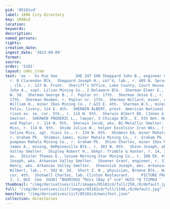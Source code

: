 ```yaml
---
pid: '05181cd'
label: 1898 City Directory
key: 1898cd
location: 
keywords: 
description: 
named_persons: 
rights: 
creation_date: 
ingest_date: '2023-08-09'
format: 
source: 
order: '5181'
layout: cmhc_item
text: 'oo -  hs Rie See        SHE 247 SHO Sheppard John B., engineer Colo. Mid. Ry.,
  r. B Clarendon Blk.  Sheppard Joseph H., col’d, lab., r. 405 N. Spruce.  Sheriff
  , clk., r. 127 W. Front.  Sheriff’s Office, Lake County, Court House.  Sheridan
  John A., supt. Lilian Mining Co., 2 Delaware Blk.  Sherman Elmer E., miner, r. 123
  W. 3d.  Sherman George B., r. Poplar nr. 17th.  Sherman Jesse E., r. Poplar nr.
  17th.  Sherman Reuben, r. Poplar nr. 17th.  Sherman Willard, miner, r. 400 E. 5th.  Sherman
  William H., miner Ibex Mining Co., r.&33 E. 4th.  Sherman W.S., miner Marian Lease.  Sherry
  Felix, livery, 114 E. 4th.  SHERWIN ALBERT, prest. American National Bank, Har-
  rison av. se. cor. 5th., r. 114 W. 9th.  Sherwin Albert EK. (Jones & Co.), r. Elgin
  Smelter.  SHERWIN FREDERIC L., lawyer, 3 Chicago Blk., E. 5th bet. Harrison av.
  and Poplar, r. 114 W. 9th.  Sherwin Jacob, wks. Bi-Metallic Smelter.  Sherwin Susie
  Miss, r. 114 W. 9th.  Shide Julius W., helper Excelsior Iron Wks., r. 134 W. 6th.  Shide
  Selina Miss, agt. Viavi Co., r. 134 W. 6th.  Shimmin Ed, miner Mahala Mining Co.,
  r. Graham Pk.  Shimmin James, miner Mahala Mining Co., r. Graham Pk.  Shimmin Samuel,
  pumpman Mahala Mining Co., r. Graham Pk.  Shinn Charles, miner Ibex Mining Co.  Shinn
  James A., mining, DeMaineville Blk., r. 303 W. 8th.  Shinn Joseph, wks. Arkansas
  Valley Smelter.  Shipley Robert H., bkkpr. Trimble & Hunter, r. 14, 311 Harrison
  av.  Shisler Thomas E., lessee Morning Star Mining Co., r. 108 EK. 4th.  Shoemaker
  Joseph, wks. Arkansas Valley Smelter.  Shoener Grant, engineer, r. 3184 E. 5th.  Shoepp
  Henry, wks. Arkansas Valley Smelter.  Shoesnick Joseph, wks. Arkansas Valley Smelter.  Shook
  Wilbert, lab., r. 502 W. 3d.  Short Z. N , physician, Breene Blk., Harrison av.
  cor. 4th.  Shotwell Charles, lab. Clinton Restaurant.     PICTURE FRAMES, “*‘stexzr"
  J, J, QUI  Cee  SUUO] “BOURINSU “Reis [Bay a” sce" HUIS *@ TIIMOd '
thumbnail: "/img/derivatives/iiif/images/05181cd/full/250,/0/default.jpg"
full: "/img/derivatives/iiif/images/05181cd/full/1140,/0/default.jpg"
manifest: "/img/derivatives/iiif/05181cd/manifest.json"
collection: directories
---
```

